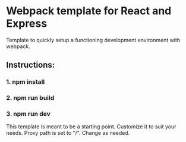 # Webpack template for React and Express

Template to quickly setup a functioning development environment with webpack.<br>



## Instructions:  

### 1.  npm install
### 2.  npm run build
### 3.  npm run dev

This template is meant to be a starting point.  Customize it to suit your needs.
Proxy path is set to "/".  Change as needed.
